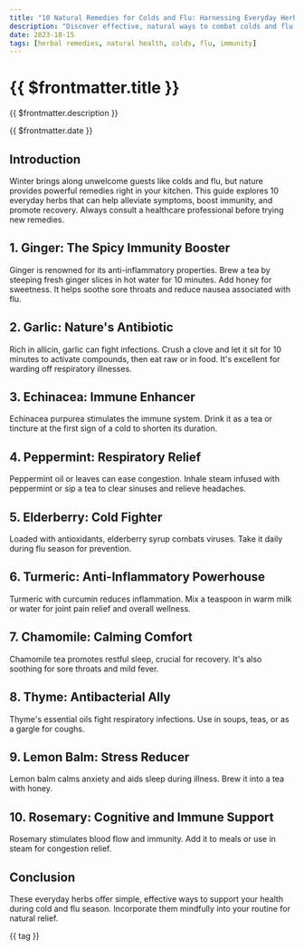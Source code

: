 ```yaml
---
title: "10 Natural Remedies for Colds and Flu: Harnessing Everyday Herbs"
description: "Discover effective, natural ways to combat colds and flu symptoms with 10 everyday herbs like ginger, garlic, and peppermint. Boost your immunity naturally and feel better fast!"
date: 2023-10-15
tags: [herbal remedies, natural health, colds, flu, immunity]
---
```


<div class="bg-gradient-to-r from-green-600 to-blue-600 text-white p-12 rounded-xl mb-8 -mt-8">
  <h1 class="text-5xl font-bold mb-4">{{ $frontmatter.title }}</h1>
  <p class="text-xl opacity-90">{{ $frontmatter.description }}</p>
  <div class="mt-4 text-sm opacity-75">{{ $frontmatter.date }}</div>
</div>

<div class="prose prose-lg max-w-none">

## Introduction

Winter brings along unwelcome guests like colds and flu, but nature provides powerful remedies right in your kitchen. This guide explores 10 everyday herbs that can help alleviate symptoms, boost immunity, and promote recovery. Always consult a healthcare professional before trying new remedies.

## 1. Ginger: The Spicy Immunity Booster

Ginger is renowned for its anti-inflammatory properties. Brew a tea by steeping fresh ginger slices in hot water for 10 minutes. Add honey for sweetness. It helps soothe sore throats and reduce nausea associated with flu.

## 2. Garlic: Nature's Antibiotic

Rich in allicin, garlic can fight infections. Crush a clove and let it sit for 10 minutes to activate compounds, then eat raw or in food. It's excellent for warding off respiratory illnesses.

## 3. Echinacea: Immune Enhancer

Echinacea purpurea stimulates the immune system. Drink it as a tea or tincture at the first sign of a cold to shorten its duration.

## 4. Peppermint: Respiratory Relief

Peppermint oil or leaves can ease congestion. Inhale steam infused with peppermint or sip a tea to clear sinuses and relieve headaches.

## 5. Elderberry: Cold Fighter

Loaded with antioxidants, elderberry syrup combats viruses. Take it daily during flu season for prevention.

## 6. Turmeric: Anti-Inflammatory Powerhouse

Turmeric with curcumin reduces inflammation. Mix a teaspoon in warm milk or water for joint pain relief and overall wellness.

## 7. Chamomile: Calming Comfort

Chamomile tea promotes restful sleep, crucial for recovery. It's also soothing for sore throats and mild fever.

## 8. Thyme: Antibacterial Ally

Thyme's essential oils fight respiratory infections. Use in soups, teas, or as a gargle for coughs.

## 9. Lemon Balm: Stress Reducer

Lemon balm calms anxiety and aids sleep during illness. Brew it into a tea with honey.

## 10. Rosemary: Cognitive and Immune Support

Rosemary stimulates blood flow and immunity. Add it to meals or use in steam for congestion relief.

## Conclusion

These everyday herbs offer simple, effective ways to support your health during cold and flu season. Incorporate them mindfully into your routine for natural relief.

</div>

<div class="mt-12 flex flex-wrap gap-2">
  <span v-for="tag in $frontmatter.tags" :key="tag" 
        class="px-4 py-2 bg-primary/10 text-primary rounded-full">
    {{ tag }}
  </span>
</div>
